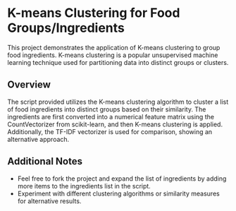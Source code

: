 # K-means Clustering for Food Groups/Ingredients

This project demonstrates the application of K-means clustering to group food ingredients. K-means clustering is a popular unsupervised machine learning technique used for partitioning data into distinct groups or clusters.

## Overview

The script provided utilizes the K-means clustering algorithm to cluster a list of food ingredients into distinct groups based on their similarity. The ingredients are first converted into a numerical feature matrix using the CountVectorizer from scikit-learn, and then K-means clustering is applied. Additionally, the TF-IDF vectorizer is used for comparison, showing an alternative approach.

## Additional Notes
- Feel free to fork the project and expand the list of ingredients by adding more items to the ingredients list in the script.
- Experiment with different clustering algorithms or similarity measures for alternative results.
